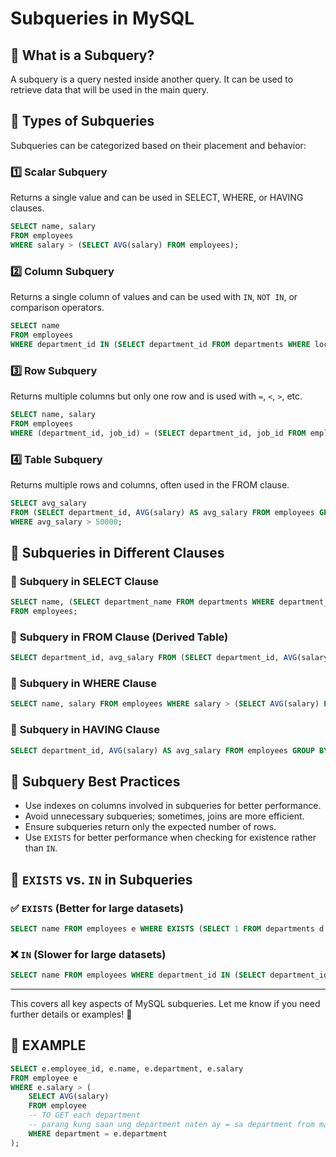 # Subqueries in MySQL

## 🔹 What is a Subquery?
A subquery is a query nested inside another query. It can be used to retrieve data that will be used in the main query.

## 🔹 Types of Subqueries
Subqueries can be categorized based on their placement and behavior:

### 1️⃣ **Scalar Subquery**
Returns a single value and can be used in SELECT, WHERE, or HAVING clauses.

```sql
SELECT name, salary
FROM employees
WHERE salary > (SELECT AVG(salary) FROM employees);
```

### 2️⃣ **Column Subquery**
Returns a single column of values and can be used with `IN`, `NOT IN`, or comparison operators.

```sql
SELECT name
FROM employees
WHERE department_id IN (SELECT department_id FROM departments WHERE location = 'New York');
```

### 3️⃣ **Row Subquery**
Returns multiple columns but only one row and is used with `=`, `<`, `>`, etc.

```sql
SELECT name, salary
FROM employees
WHERE (department_id, job_id) = (SELECT department_id, job_id FROM employees WHERE name = 'John Doe');
```

### 4️⃣ **Table Subquery**
Returns multiple rows and columns, often used in the FROM clause.

```sql
SELECT avg_salary
FROM (SELECT department_id, AVG(salary) AS avg_salary FROM employees GROUP BY department_id) AS dept_avg
WHERE avg_salary > 50000;
```

## 🔹 Subqueries in Different Clauses

### 📌 **Subquery in SELECT Clause**

```sql
SELECT name, (SELECT department_name FROM departments WHERE department_id = employees.department_id) AS department_name
FROM employees;
```

### 📌 **Subquery in FROM Clause (Derived Table)**

```sql
SELECT department_id, avg_salary FROM (SELECT department_id, AVG(salary) AS avg_salary FROM employees GROUP BY department_id) AS dept_avg;
```

### 📌 **Subquery in WHERE Clause**

```sql
SELECT name, salary FROM employees WHERE salary > (SELECT AVG(salary) FROM employees);
```

### 📌 **Subquery in HAVING Clause**

```sql
SELECT department_id, AVG(salary) AS avg_salary FROM employees GROUP BY department_id HAVING AVG(salary) > (SELECT AVG(salary) FROM employees);
```

## 🔹 Subquery Best Practices
- Use indexes on columns involved in subqueries for better performance.
- Avoid unnecessary subqueries; sometimes, joins are more efficient.
- Ensure subqueries return only the expected number of rows.
- Use `EXISTS` for better performance when checking for existence rather than `IN`.

## 🔹 `EXISTS` vs. `IN` in Subqueries

### ✅ `EXISTS` (Better for large datasets)
```sql
SELECT name FROM employees e WHERE EXISTS (SELECT 1 FROM departments d WHERE d.department_id = e.department_id);
```

### ❌ `IN` (Slower for large datasets)
```sql
SELECT name FROM employees WHERE department_id IN (SELECT department_id FROM departments);
```

---

This covers all key aspects of MySQL subqueries. Let me know if you need further details or examples! 🚀



## 🔹 EXAMPLE 
```sql
SELECT e.employee_id, e.name, e.department, e.salary
FROM employee e
WHERE e.salary > (
    SELECT AVG(salary)
    FROM employee
    -- TO GET each department
    -- parang kung saan ung department naten ay = sa department from main query
    WHERE department = e.department
);
```

